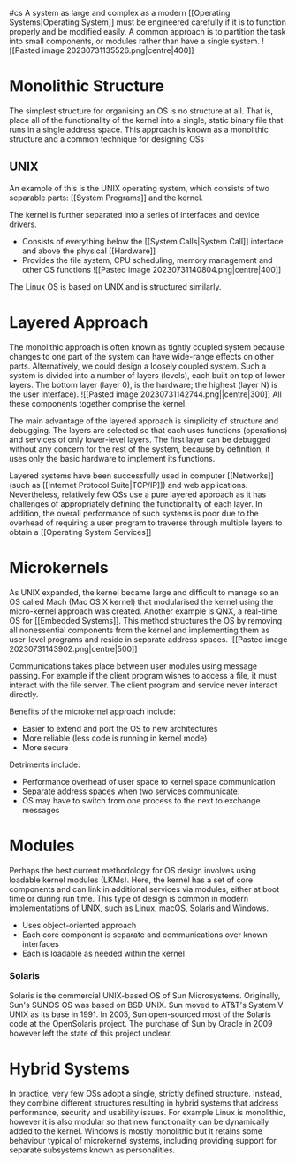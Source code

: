 #cs
A system as large and complex as a modern [[Operating Systems|Operating System]] must be engineered carefully if it is to function properly and be modified easily. A common approach is to partition the task into small components, or modules rather than have a single system. 
![[Pasted image 20230731135526.png|centre|400]]
# Monolithic Structure
The simplest structure for organising an OS is no structure at all. That is, place all of the functionality of the kernel into a single, static binary file that runs in a single address space. This approach is known as a monolithic structure and a common technique for designing OSs

## UNIX
An example of this is the UNIX operating system, which consists of two separable parts: [[System Programs]] and the kernel. 

The kernel is further separated into a series of interfaces and device drivers. 
- Consists of everything below the [[System Calls|System Call]] interface and above the physical [[Hardware]]
- Provides the file system, CPU scheduling, memory management and other OS functions 
![[Pasted image 20230731140804.png|centre|400]]

The Linux OS is based on UNIX and is structured similarly.

# Layered Approach
The monolithic approach is often known as tightly coupled system because changes to one part of the system can have wide-range effects on other parts. Alternatively, we could design a loosely coupled system. Such a system is divided into a number of layers (levels), each built on top of lower layers. The bottom layer (layer 0), is the hardware; the highest (layer N) is the user interface). 
![[Pasted image 20230731142744.png||centre|300]]
All these components together comprise the kernel. 

The main advantage of the layered approach is simplicity of structure and debugging. The layers are selected so that each uses functions (operations) and services of only lower-level layers. The first layer can be debugged without any concern for the rest of the system, because by definition, it uses only the basic hardware to implement its functions.

Layered systems have been successfully used in computer [[Networks]] (such as [[Internet Protocol Suite|TCP/IP]]) and web applications. Nevertheless, relatively few OSs use a pure layered approach as it has challenges of appropriately defining the functionality of each layer. In addition, the overall performance of such systems is poor due to the overhead of requiring a user program to traverse through multiple layers to obtain a [[Operating System Services]]

# Microkernels
As UNIX expanded, the kernel became large and difficult to manage so an OS called Mach (Mac OS X kernel) that modularised the kernel using the micro-kernel approach was created. Another example is QNX, a real-time OS for [[Embedded Systems]]. This method structures the OS by removing all nonessential components from the kernel and implementing them as user-level programs and reside in separate address spaces.
![[Pasted image 20230731143902.png|centre|500]]

Communications takes place between user modules using message passing. For example if the client program wishes to access a file, it must interact with the file server. The client program and service never interact directly.

Benefits of the microkernel approach include:
- Easier to extend and port the OS to new architectures
- More reliable (less code is running in kernel mode)
- More secure

Detriments include:
- Performance overhead of user space to kernel space communication
- Separate address spaces when two services communicate.
- OS may have to switch from one process to the next to exchange messages

# Modules
Perhaps the best current methodology for OS design involves using loadable kernel modules (LKMs). Here, the kernel has a set of core components and can link in additional services via modules, either at boot time or during run time. This type of design is common in modern implementations of UNIX, such as Linux, macOS, Solaris and Windows.
- Uses object-oriented approach
- Each core component is separate and communications over known interfaces
- Each is loadable as needed within the kernel

### Solaris
Solaris is the commercial UNIX-based OS of Sun Microsystems. Originally, Sun's SUNOS OS was based on BSD UNIX. Sun moved to AT&T's System V UNIX as its base in 1991. In 2005, Sun open-sourced most of the Solaris code at the OpenSolaris project. The purchase of Sun by Oracle in 2009 however left the state of this project unclear.

# Hybrid Systems
In practice, very few OSs adopt a single, strictly defined structure. Instead, they combine different structures resulting in hybrid systems that address performance, security and usability issues. For example Linux is monolithic, however it is also modular so that new functionality can be dynamically added to the kernel. Windows is mostly monolithic but it retains some behaviour typical of microkernel systems, including providing support for separate subsystems known as personalities.

